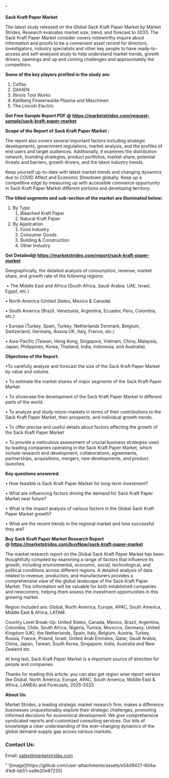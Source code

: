 "<p><strong>Sack Kraft Paper Market</strong></p>
<p>The latest study released on the Global Sack Kraft Paper Market by Market Strides, Research evaluates market size, trend, and forecast to 2033. The Sack Kraft Paper Market consider covers noteworthy inquire about information and proofs to be a convenient asset record for directors, investigators, industry specialists and other key people to have ready-to-access and self-analysed study to help understand market trends, growth drivers, openings and up and coming challenges and approximately the competitors.</p>
<p><strong> Some of the key players profiled in the study are: </strong></p>
<p><ol><li>Colfax</li><li>DAIHEN</li><li>Illinois Tool Works</li><li>Kjellberg Finsterwalde Plasma und Maschinen</li><li>The Lincoln Electric</li></ol></p>
<p><strong>Get Free Sample Report PDF @ <a href=https://marketstrides.com/request-sample/sack-kraft-paper-market>https://marketstrides.com/request-sample/sack-kraft-paper-market</a></strong></p>
<p><strong> Scope of the Report of Sack Kraft Paper Market : </strong></p>
<p>The report also covers several important factors including strategic developments, government regulations, market analysis, and the profiles of end users and target audiences. Additionally, it examines the distribution network, branding strategies, product portfolios, market share, potential threats and barriers, growth drivers, and the latest industry trends.</p>
<p>Keep yourself up-to-date with latest market trends and changing dynamics due to COVID Affect and Economic Slowdown globally. Keep up a competitive edge by measuring up with accessible commerce opportunity in Sack Kraft Paper Market different portions and developing territory.</p>
<p><strong> The titled segments and sub-section of the market are illuminated below: </strong></p>
<p><ol><li>By Type<ol><li>Bleached Kraft Paper</li><li>Natural Kraft Paper</li></ol></li><li>By Application<ol><li>Food Industry</li><li>Consumer Goods</li><li>Building & Construction</li><li>Other Industry</li></ol></li></ol></p>
<p><strong>Get Detailed@ <a href=https://marketstrides.com/report/sack-kraft-paper-market>https://marketstrides.com/report/sack-kraft-paper-market</a></strong></p>
<p>Geographically, the detailed analysis of consumption, revenue, market share, and growth rate of the following regions:</p>
<p>&nbsp;&bull; The Middle East and Africa (South Africa, Saudi Arabia, UAE, Israel, Egypt, etc.)</p>
<p>&bull; North America (United States, Mexico &amp; Canada)</p>
<p>&bull; South America (Brazil, Venezuela, Argentina, Ecuador, Peru, Colombia, etc.)</p>
<p>&bull; Europe (Turkey, Spain, Turkey, Netherlands Denmark, Belgium, Switzerland, Germany, Russia UK, Italy, France, etc.)</p>
<p>&bull; Asia-Pacific (Taiwan, Hong Kong, Singapore, Vietnam, China, Malaysia, Japan, Philippines, Korea, Thailand, India, Indonesia, and Australia).</p>
<p><strong>Objectives of the Report: </strong></p>
<p>&bull;To carefully analyze and forecast the size of the Sack Kraft Paper Market by value and volume.</p>
<p>&bull; To estimate the market shares of major segments of the Sack Kraft Paper Market</p>
<p>&bull; To showcase the development of the Sack Kraft Paper Market in different parts of the world.</p>
<p>&bull; To analyze and study micro-markets in terms of their contributions to the Sack Kraft Paper Market, their prospects, and individual growth trends.</p>
<p>&bull; To offer precise and useful details about factors affecting the growth of the Sack Kraft Paper Market</p>
<p>&bull; To provide a meticulous assessment of crucial business strategies used by leading companies operating in the Sack Kraft Paper Market, which include research and development, collaborations, agreements, partnerships, acquisitions, mergers, new developments, and product launches.</p>
<p><strong>Key questions answered: </strong></p>
<p>&bull; How feasible is Sack Kraft Paper Market for long-term investment?</p>
<p>&bull; What are influencing factors driving the demand for Sack Kraft Paper Market near future?</p>
<p>&bull; What is the impact analysis of various factors in the Global Sack Kraft Paper Market growth?</p>
<p>&bull; What are the recent trends in the regional market and how successful they are?</p>
<p><strong>Buy Sack Kraft Paper Market Research Report @&nbsp;<a href=https://marketstrides.com/buyNow/sack-kraft-paper-market>https://marketstrides.com/buyNow/sack-kraft-paper-market</a></strong></p>
<p>The market research report on the Global Sack Kraft Paper Market has been thoughtfully compiled by examining a range of factors that influence its growth, including environmental, economic, social, technological, and political conditions across different regions. A detailed analysis of data related to revenue, production, and manufacturers provides a comprehensive view of the global landscape of the Sack Kraft Paper Market. This information will be valuable for both established companies and newcomers, helping them assess the investment opportunities in this growing market.</p>
<p>Region Included are: Global, North America, Europe, APAC, South America, Middle East &amp; Africa, LATAM.</p>
<p>Country Level Break-Up: United States, Canada, Mexico, Brazil, Argentina, Colombia, Chile, South Africa, Nigeria, Tunisia, Morocco, Germany, United Kingdom (UK), the Netherlands, Spain, Italy, Belgium, Austria, Turkey, Russia, France, Poland, Israel, United Arab Emirates, Qatar, Saudi Arabia, China, Japan, Taiwan, South Korea, Singapore, India, Australia and New Zealand etc.</p>
<p>At long last, Sack Kraft Paper Market is a important source of direction for people and companies.</p>
<p>Thanks for reading this article; you can also get region wise report version like Global, North America, Europe, APAC, South America, Middle East &amp; Africa, LAMEA) and Forecasts, 2025-2033</p>
<p><strong>About Us: </strong></p>
<p>Market Strides, a leading strategic market research firm, makes a difference businesses unquestionably explore their strategic challenges, promoting informed decisions for economical development. We give comprehensive syndicated reports and customized consulting services. Our bits of knowledge a clear understanding of the ever-changing dynamics of the global demand-supply gap across various markets.</p>
<h3>Contact Us:</h3>
<p>Email: <a href=mailto:sales@marketstrides.com>sales@marketstrides.com</a></p>"
![image](https://github.com/user-attachments/assets/e54d9427-604a-41e8-bb51-ea9e20e97225)
